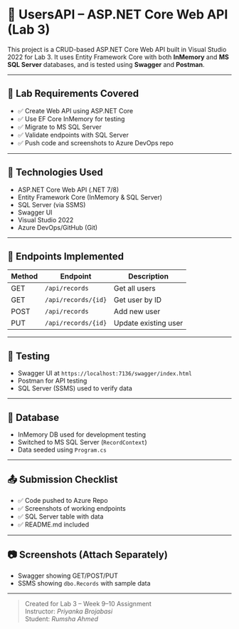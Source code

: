 # 📘 UsersAPI – ASP.NET Core Web API (Lab 3)

This project is a CRUD-based ASP.NET Core Web API built in Visual Studio 2022 for Lab 3. It uses Entity Framework Core with both **InMemory** and **MS SQL Server** databases, and is tested using **Swagger** and **Postman**.

---

## 🧠 Lab Requirements Covered

- ✅ Create Web API using ASP.NET Core
- ✅ Use EF Core InMemory for testing
- ✅ Migrate to MS SQL Server
- ✅ Validate endpoints with SQL Server
- ✅ Push code and screenshots to Azure DevOps repo

---

## 🧰 Technologies Used

- ASP.NET Core Web API (.NET 7/8)
- Entity Framework Core (InMemory & SQL Server)
- SQL Server (via SSMS)
- Swagger UI
- Visual Studio 2022
- Azure DevOps/GitHub (Git)

---

## 📑 Endpoints Implemented

| Method | Endpoint              | Description           |
|--------|------------------------|-----------------------|
| GET    | `/api/records`         | Get all users         |
| GET    | `/api/records/{id}`    | Get user by ID        |
| POST   | `/api/records`         | Add new user          |
| PUT    | `/api/records/{id}`    | Update existing user  |

---

## 🧪 Testing

- Swagger UI at `https://localhost:7136/swagger/index.html`
- Postman for API testing
- SQL Server (SSMS) used to verify data

---

## 💾 Database

- InMemory DB used for development testing
- Switched to MS SQL Server (`RecordContext`)
- Data seeded using `Program.cs`

---

## 📤 Submission Checklist

- ✅ Code pushed to Azure Repo
- ✅ Screenshots of working endpoints
- ✅ SQL Server table with data
- ✅ README.md included

---

## 📷 Screenshots (Attach Separately)

- Swagger showing GET/POST/PUT
- SSMS showing `dbo.Records` with sample data

---

> Created for Lab 3 – Week 9–10 Assignment  
> Instructor: *Priyanka Brojabasi*  
> Student: *Rumsha Ahmed*  
